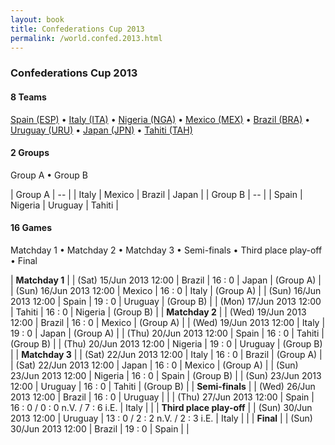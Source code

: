 ```yaml
---
layout: book
title: Confederations Cup 2013
permalink: /world.confed.2013.html
---
```



### Confederations Cup 2013


#### 8 Teams


 [Spain (ESP)](es.html#esp)   •  [Italy (ITA)](it.html#ita)   •  [Nigeria (NGA)](ng.html#nga)   •  [Mexico (MEX)](mx.html#mex)   •  [Brazil (BRA)](br.html#bra)   •  [Uruguay (URU)](uy.html#uru)   •  [Japan (JPN)](jp.html#jpn)   •  [Tahiti (TAH)](pf.html#tah)  



#### 2 Groups

 Group A •  Group B

| Group A | -- |  | Italy  | Mexico  | Brazil  | Japan  |
| Group B | -- |  | Spain  | Nigeria  | Uruguay  | Tahiti  |

 



#### 16 Games

 Matchday 1 •  Matchday 2 •  Matchday 3 •  Semi-finals •  Third place play-off •  Final


| **Matchday 1**  |
| (Sat) 15/Jun 2013 12:00 | Brazil | 16 : 0 | Japan | (Group A) |
| (Sun) 16/Jun 2013 12:00 | Mexico | 16 : 0 | Italy | (Group A) |
| (Sun) 16/Jun 2013 12:00 | Spain | 19 : 0 | Uruguay | (Group B) |
| (Mon) 17/Jun 2013 12:00 | Tahiti | 16 : 0 | Nigeria | (Group B) |
| **Matchday 2**  |
| (Wed) 19/Jun 2013 12:00 | Brazil | 16 : 0 | Mexico | (Group A) |
| (Wed) 19/Jun 2013 12:00 | Italy | 19 : 0 | Japan | (Group A) |
| (Thu) 20/Jun 2013 12:00 | Spain | 16 : 0 | Tahiti | (Group B) |
| (Thu) 20/Jun 2013 12:00 | Nigeria | 19 : 0 | Uruguay | (Group B) |
| **Matchday 3**  |
| (Sat) 22/Jun 2013 12:00 | Italy | 16 : 0 | Brazil | (Group A) |
| (Sat) 22/Jun 2013 12:00 | Japan | 16 : 0 | Mexico | (Group A) |
| (Sun) 23/Jun 2013 12:00 | Nigeria | 16 : 0 | Spain | (Group B) |
| (Sun) 23/Jun 2013 12:00 | Uruguay | 16 : 0 | Tahiti | (Group B) |
| **Semi-finals**  |
| (Wed) 26/Jun 2013 12:00 | Brazil | 16 : 0 | Uruguay |  |
| (Thu) 27/Jun 2013 12:00 | Spain | 16 : 0 / 0 : 0 n.V. / 7 : 6 i.E. | Italy |  |
| **Third place play-off**  |
| (Sun) 30/Jun 2013 12:00 | Uruguay | 13 : 0 / 2 : 2 n.V. / 2 : 3 i.E. | Italy |  |
| **Final**  |
| (Sun) 30/Jun 2013 12:00 | Brazil | 19 : 0 | Spain |  |
